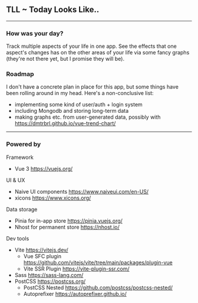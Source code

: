 ## TLL ~ Today Looks Like..

---
### How was your day?
Track multiple aspects of your life in one app. See the effects that one aspect's changes has on the other areas of your life via some fancy graphs (they're not there yet, but I promise they will be).

### Roadmap
I don't have a concrete plan in place for this app, but some things have been rolling around in my head. Here's a non-conclusive list:
- implementing some kind of user/auth + login system
- including Mongodb and storing long-term data
- making graphs etc. from user-generated data, possibly with https://dmtrbrl.github.io/vue-trend-chart/

---
### Powered by

Framework
- Vue 3 https://vuejs.org/

UI & UX
- Naive UI components https://www.naiveui.com/en-US/
- xicons https://www.xicons.org/

Data storage
- Pinia for in-app store https://pinia.vuejs.org/
- Nhost for permanent store https://nhost.io/

Dev tools
- Vite https://vitejs.dev/
  - Vue SFC plugin https://github.com/vitejs/vite/tree/main/packages/plugin-vue
  - Vite SSR Plugin https://vite-plugin-ssr.com/
- Sass https://sass-lang.com/
- PostCSS https://postcss.org/
  - PostCSS Nested https://github.com/postcss/postcss-nested/
  - Autoprefixer https://autoprefixer.github.io/
